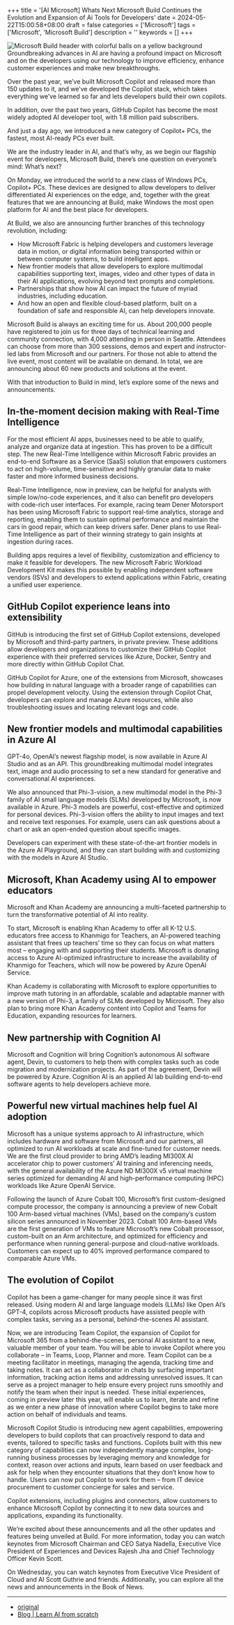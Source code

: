 +++
title = '[AI Microsoft] Whats Next Microsoft Build Continues the Evolution and Expansion of Ai Tools for Developers'
date = 2024-05-22T15:00:58+08:00
draft = false
categories = ['Microsoft']
tags = ['Microsoft', 'Microsoft Build']
description = ''
keywords = []
+++

![Microsoft Build header with colorful balls on a yellow background](https://blogs.microsoft.com/wp-content/uploads/prod/2024/05/Build-OMB-header_950x540.jpg)
Groundbreaking advances in AI are having a profound impact on Microsoft and on the developers using our technology to improve efficiency, enhance customer experiences and make new breakthroughs.

Over the past year, we’ve built Microsoft Copilot and released more than 150 updates to it, and we’ve developed the Copilot stack, which takes everything we’ve learned so far and lets developers build their own copilots.

In addition, over the past two years, GitHub Copilot has become the most widely adopted AI developer tool, with 1.8 million paid subscribers.

And just a day ago, we introduced a new category of Copilot+ PCs, the fastest, most AI-ready PCs ever built.

We are the industry leader in AI, and that’s why, as we begin our flagship event for developers, Microsoft Build, there’s one question on everyone’s mind: What’s next?

On Monday, we introduced the world to a new class of Windows PCs, Copilot+ PCs. These devices are designed to allow developers to deliver differentiated AI experiences on the edge, and, together with the great features that we are announcing at Build, make Windows the most open platform for AI and the best place for developers.

At Build, we also are announcing further branches of this technology revolution, including:

- How Microsoft Fabric is helping developers and customers leverage data in motion, or digital information being transported within or between computer systems, to build intelligent apps.
- New frontier models that allow developers to explore multimodal capabilities supporting text, images, video and other types of data in their AI applications, evolving beyond text prompts and completions.
- Partnerships that show how AI can impact the future of myriad industries, including education.
- And how an open and flexible cloud-based platform, built on a foundation of safe and responsible AI, can help developers innovate.

Microsoft Build is always an exciting time for us. About 200,000 people have registered to join us for three days of technical learning and community connection, with 4,000 attending in person in Seattle. Attendees can choose from more than 300 sessions, demos and expert and instructor-led labs from Microsoft and our partners. For those not able to attend the live event, most content will be available on demand. In total, we are announcing about 60 new products and solutions at the event.

With that introduction to Build in mind, let’s explore some of the news and announcements.

## In-the-moment decision making with Real-Time Intelligence
For the most efficient AI apps, businesses need to be able to qualify, analyze and organize data at ingestion. This has proven to be a difficult step. The new Real-Time Intelligence within Microsoft Fabric provides an end-to-end Software as a Service (SaaS) solution that empowers customers to act on high-volume, time-sensitive and highly granular data to make faster and more informed business decisions.

Real-Time Intelligence, now in preview, can be helpful for analysts with simple low/no-code experiences, and it also can benefit pro developers with code-rich user interfaces. For example, racing team Dener Motorsport has been using Microsoft Fabric to support real-time analytics, storage and reporting, enabling them to sustain optimal performance and maintain the cars in good repair, which can keep drivers safer. Dener plans to use Real-Time Intelligence as part of their winning strategy to gain insights at ingestion during races.

Building apps requires a level of flexibility, customization and efficiency to make it feasible for developers. The new Microsoft Fabric Workload Development Kit makes this possible by enabling independent software vendors (ISVs) and developers to extend applications within Fabric, creating a unified user experience.

## GitHub Copilot experience leans into extensibility
GitHub is introducing the first set of GitHub Copilot extensions, developed by Microsoft and third-party partners, in private preview. These additions allow developers and organizations to customize their GitHub Copilot experience with their preferred services like Azure, Docker, Sentry and more directly within GitHub Copilot Chat.

GitHub Copilot for Azure, one of the extensions from Microsoft, showcases how building in natural language with a broader range of capabilities can propel development velocity. Using the extension through Copilot Chat, developers can explore and manage Azure resources, while also troubleshooting issues and locating relevant logs and code.

## New frontier models and multimodal capabilities in Azure AI
GPT-4o, OpenAI’s newest flagship model, is now available in Azure AI Studio and as an API. This groundbreaking multimodal model integrates text, image and audio processing to set a new standard for generative and conversational AI experiences.

We also announced that Phi-3-vision, a new multimodal model in the Phi-3 family of AI small language models (SLMs) developed by Microsoft, is now available in Azure. Phi-3 models are powerful, cost-effective and optimized for personal devices. Phi-3-vision offers the ability to input images and text and receive text responses. For example, users can ask questions about a chart or ask an open-ended question about specific images.

Developers can experiment with these state-of-the-art frontier models in the Azure AI Playground, and they can start building with and customizing with the models in Azure AI Studio.

## Microsoft, Khan Academy using AI to empower educators
Microsoft and Khan Academy are announcing a multi-faceted partnership to turn the transformative potential of AI into reality.

To start, Microsoft is enabling Khan Academy to offer all K-12 U.S. educators free access to Khanmigo for Teachers, an AI-powered teaching assistant that frees up teachers’ time so they can focus on what matters most – engaging with and supporting their students. Microsoft is donating access to Azure AI-optimized infrastructure to increase the availability of Khanmigo for Teachers, which will now be powered by Azure OpenAI Service.

Khan Academy is collaborating with Microsoft to explore opportunities to improve math tutoring in an affordable, scalable and adaptable manner with a new version of Phi-3, a family of SLMs developed by Microsoft. They also plan to bring more Khan Academy content into Copilot and Teams for Education, expanding resources for learners.

## New partnership with Cognition AI
Microsoft and Cognition will bring Cognition’s autonomous AI software agent, Devin, to customers to help them with complex tasks such as code migration and modernization projects. As part of the agreement, Devin will be powered by Azure. Cognition AI is an applied AI lab building end-to-end software agents to help developers achieve more.

## Powerful new virtual machines help fuel AI adoption
Microsoft has a unique systems approach to AI infrastructure, which includes hardware and software from Microsoft and our partners, all optimized to run AI workloads at scale and fine-tuned for customer needs. We are the first cloud provider to bring AMD’s leading MI300X AI accelerator chip to power customers’ AI training and inferencing needs, with the general availability of the Azure ND MI300X v5 virtual machine series optimized for demanding AI and high-performance computing (HPC) workloads like Azure OpenAI Service.

Following the launch of Azure Cobalt 100, Microsoft’s first custom-designed compute processor, the company is announcing a preview of new Cobalt 100 Arm-based virtual machines (VMs), based on the company’s custom silicon series announced in November 2023. Cobalt 100 Arm-based VMs are the first generation of VMs to feature Microsoft’s new Cobalt processor, custom-built on an Arm architecture, and optimized for efficiency and performance when running general-purpose and cloud-native workloads. Customers can expect up to 40% improved performance compared to comparable Azure VMs.

## The evolution of Copilot
Copilot has been a game-changer for many people since it was first released. Using modern AI and large language models (LLMs) like Open AI’s GPT-4, copilots across Microsoft products have assisted people with complex tasks, serving as a personal, behind-the-scenes AI assistant.

Now, we are introducing Team Copilot, the expansion of Copilot for Microsoft 365 from a behind-the-scenes, personal AI assistant to a new, valuable member of your team. You will be able to invoke Copilot where you collaborate – in Teams, Loop, Planner and more. Team Copilot can be a meeting facilitator in meetings, managing the agenda, tracking time and taking notes. It can act as a collaborator in chats by surfacing important information, tracking action items and addressing unresolved issues. It can serve as a project manager to help ensure every project runs smoothly and notify the team when their input is needed. These initial experiences, coming in preview later this year, will enable us to learn, iterate and refine as we enter a new phase of innovation where Copilot begins to take more action on behalf of individuals and teams.

Microsoft Copilot Studio is introducing new agent capabilities, empowering developers to build copilots that can proactively respond to data and events, tailored to specific tasks and functions. Copilots built with this new category of capabilities can now independently manage complex, long-running business processes by leveraging memory and knowledge for context, reason over actions and inputs, learn based on user feedback and ask for help when they encounter situations that they don’t know how to handle. Users can now put Copilot to work for them – from IT device procurement to customer concierge for sales and service.

Copilot extensions, including plugins and connectors, allow customers to enhance Microsoft Copilot by connecting it to new data sources and applications, expanding its functionality.

We’re excited about these announcements and all the other updates and features being unveiled at Build. For more information, today you can watch keynotes from Microsoft Chairman and CEO Satya Nadella, Executive Vice President of Experiences and Devices Rajesh Jha and Chief Technology Officer Kevin Scott.

On Wednesday, you can watch keynotes from Executive Vice President of Cloud and AI Scott Guthrie and friends. Additionally, you can explore all the news and announcements in the Book of News.

---

- [original](https://blogs.microsoft.com/blog/2024/05/21/whats-next-microsoft-build-continues-the-evolution-and-expansion-of-ai-tools-for-developers/)
- [Blog | Learn AI from scratch](https://blog.aihub2022.top/en/post/ai-microsoft-whats-next-microsoft-build-continues-the-evolution-and-expansion-of-ai-tools-for-developers/)
